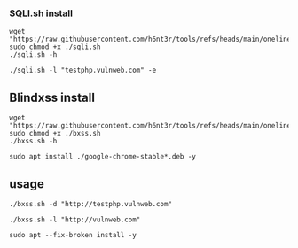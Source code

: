 ### SQLI.sh install
```
wget "https://raw.githubusercontent.com/h6nt3r/tools/refs/heads/main/oneliners/sqli.sh"
sudo chmod +x ./sqli.sh
./sqli.sh -h
```
```
./sqli.sh -l "testphp.vulnweb.com" -e
```

## Blindxss install
```
wget "https://raw.githubusercontent.com/h6nt3r/tools/refs/heads/main/oneliners/bxss.sh"
sudo chmod +x ./bxss.sh
./bxss.sh -h
```

```
sudo apt install ./google-chrome-stable*.deb -y
```
## usage
```
./bxss.sh -d "http://testphp.vulnweb.com"
```
```
./bxss.sh -l "http://vulnweb.com"
```
```
sudo apt --fix-broken install -y
```
